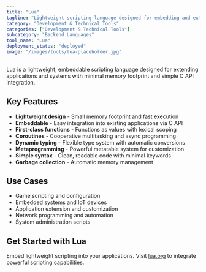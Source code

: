 ```yaml
---
title: "Lua"
tagline: "Lightweight scripting language designed for embedding and extension"
category: "Development & Technical Tools"
categories: ["Development & Technical Tools"]
subcategory: "Backend Languages"
tool_name: "Lua"
deployment_status: "deployed"
image: "/images/tools/lua-placeholder.jpg"
---
```

Lua is a lightweight, embeddable scripting language designed for extending applications and systems with minimal memory footprint and simple C API integration.

## Key Features

- **Lightweight design** - Small memory footprint and fast execution
- **Embeddable** - Easy integration into existing applications via C API
- **First-class functions** - Functions as values with lexical scoping
- **Coroutines** - Cooperative multitasking and async programming
- **Dynamic typing** - Flexible type system with automatic conversions
- **Metaprogramming** - Powerful metatable system for customization
- **Simple syntax** - Clean, readable code with minimal keywords
- **Garbage collection** - Automatic memory management

## Use Cases

- Game scripting and configuration
- Embedded systems and IoT devices
- Application extension and customization
- Network programming and automation
- System administration scripts

## Get Started with Lua

Embed lightweight scripting into your applications. Visit [lua.org](https://www.lua.org) to integrate powerful scripting capabilities.